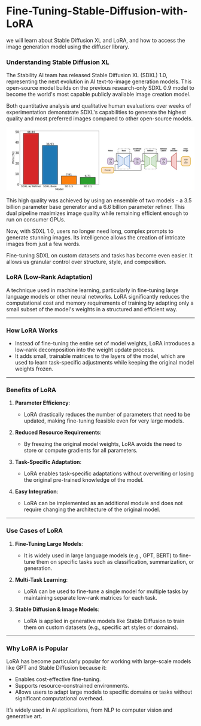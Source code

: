 # Fine-Tuning-Stable-Diffusion-with-LoRA

we will learn about Stable Diffusion XL and LoRA, and how to access the image generation model using the diffuser library. 

### Understanding Stable Diffusion XL
The Stability AI team has released Stable Diffusion XL (SDXL) 1.0, representing the next evolution in AI text-to-image generation models. This open-source model builds on the previous research-only SDXL 0.9 model to become the world's most capable publicly available image creation model.

Both quantitative analysis and qualitative human evaluations over weeks of experimentation demonstrate SDXL's capabilities to generate the highest quality and most preferred images compared to other open-source models.

![alt text](image.png)

This high quality was achieved by using an ensemble of two models - a 3.5 billion parameter base generator and a 6.6 billion parameter refiner. This dual pipeline maximizes image quality while remaining efficient enough to run on consumer GPUs.

Now, with SDXL 1.0, users no longer need long, complex prompts to generate stunning images. Its intelligence allows the creation of intricate images from just a few words.

Fine-tuning SDXL on custom datasets and tasks has become even easier. It allows us granular control over structure, style, and composition.

### LoRA (Low-Rank Adaptation)

A technique used in machine learning, particularly in fine-tuning large language models or other neural networks. LoRA significantly reduces the computational cost and memory requirements of training by adapting only a small subset of the model's weights in a structured and efficient way.

---

### How LoRA Works
   - Instead of fine-tuning the entire set of model weights, LoRA introduces a low-rank decomposition into the weight update process. 
   - It adds small, trainable matrices to the layers of the model, which are used to learn task-specific adjustments while keeping the original model weights frozen.

---

### Benefits of LoRA

1. **Parameter Efficiency**:
   - LoRA drastically reduces the number of parameters that need to be updated, making fine-tuning feasible even for very large models.

2. **Reduced Resource Requirements**:
   - By freezing the original model weights, LoRA avoids the need to store or compute gradients for all parameters.

3. **Task-Specific Adaptation**:
   - LoRA enables task-specific adaptations without overwriting or losing the original pre-trained knowledge of the model.

4. **Easy Integration**:
   - LoRA can be implemented as an additional module and does not require changing the architecture of the original model.

---

### Use Cases of LoRA

1. **Fine-Tuning Large Models**:
   - It is widely used in large language models (e.g., GPT, BERT) to fine-tune them on specific tasks such as classification, summarization, or generation.

2. **Multi-Task Learning**:
   - LoRA can be used to fine-tune a single model for multiple tasks by maintaining separate low-rank matrices for each task.

3. **Stable Diffusion & Image Models**:
   - LoRA is applied in generative models like Stable Diffusion to train them on custom datasets (e.g., specific art styles or domains).

---

### Why LoRA is Popular
LoRA has become particularly popular for working with large-scale models like GPT and Stable Diffusion because it:
- Enables cost-effective fine-tuning.
- Supports resource-constrained environments.
- Allows users to adapt large models to specific domains or tasks without significant computational overhead.

It’s widely used in AI applications, from NLP to computer vision and generative art.

